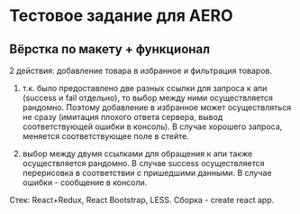 # Тестовое задание для AERO

## Вёрстка по макету + функционал

2 действия: добавление товара в избранное и фильтрация товаров.

1) т.к. было предоставлено две разных ссылки для запроса к апи (success и fail отдельно), то выбор между ними осуществляется рандомно. Поэтому добавление в избранное может осуществляться не сразу (имитация плохого ответа сервера, вывод соответствующей ошибки в консоль). В случае хорошего запроса, меняется соответствующее поле в стейте.

2) выбор между двумя ссылками для обращения к апи также осуществляется рандомно. В случае success осуществляется перерисовка в соответствии с пришедшими данными. В случае ошибки - сообщение в консоли.

Стек: React+Redux, React Bootstrap, LESS. Сборка - create react app.
